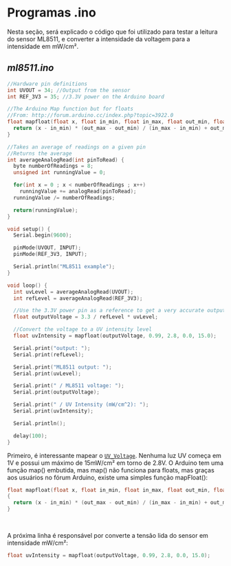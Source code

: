 # Programas .ino

Nesta seção, será explicado o código que foi utilizado para testar a leitura do sensor ML8511, e converter a intensidade da voltagem para a intensidade em mW/cm².

## *ml8511.ino*

```C
//Hardware pin definitions
int UVOUT = 34; //Output from the sensor
int REF_3V3 = 35; //3.3V power on the Arduino board

//The Arduino Map function but for floats
//From: http://forum.arduino.cc/index.php?topic=3922.0
float mapfloat(float x, float in_min, float in_max, float out_min, float out_max) {
  return (x - in_min) * (out_max - out_min) / (in_max - in_min) + out_min;
}

//Takes an average of readings on a given pin
//Returns the average
int averageAnalogRead(int pinToRead) {
  byte numberOfReadings = 8;
  unsigned int runningValue = 0; 

  for(int x = 0 ; x < numberOfReadings ; x++)
    runningValue += analogRead(pinToRead);
  runningValue /= numberOfReadings;

  return(runningValue);  
}

void setup() {
  Serial.begin(9600);

  pinMode(UVOUT, INPUT);
  pinMode(REF_3V3, INPUT);

  Serial.println("ML8511 example");
}

void loop() {
  int uvLevel = averageAnalogRead(UVOUT);
  int refLevel = averageAnalogRead(REF_3V3);

  //Use the 3.3V power pin as a reference to get a very accurate output value from sensor
  float outputVoltage = 3.3 / refLevel * uvLevel;

  //Convert the voltage to a UV intensity level
  float uvIntensity = mapfloat(outputVoltage, 0.99, 2.8, 0.0, 15.0); 

  Serial.print("output: ");
  Serial.print(refLevel);

  Serial.print("ML8511 output: ");
  Serial.print(uvLevel);

  Serial.print(" / ML8511 voltage: ");
  Serial.print(outputVoltage);

  Serial.print(" / UV Intensity (mW/cm^2): ");
  Serial.print(uvIntensity);

  Serial.println();

  delay(100);
}
```

Primeiro, é interessante mapear o [`UV_Voltage`](https://t16k-ach2157.readthedocs.io/en/latest/comp/esp.html#notas). Nenhuma luz UV começa em 1V e possui um máximo de 15mW/cm² em torno de 2.8V. O Arduino tem uma função map() embutida, mas map() não funciona para floats, mas graças aos usuários no fórum Arduino, existe uma simples função mapFloat():
```C
float mapfloat(float x, float in_min, float in_max, float out_min, float out_max)
{
  return (x - in_min) * (out_max - out_min) / (in_max - in_min) + out_min;
}
```

<br />

A próxima linha é responsável por converte a tensão lida do sensor em intensidade mW/cm²:
```C
float uvIntensity = mapfloat(outputVoltage, 0.99, 2.8, 0.0, 15.0);
```
